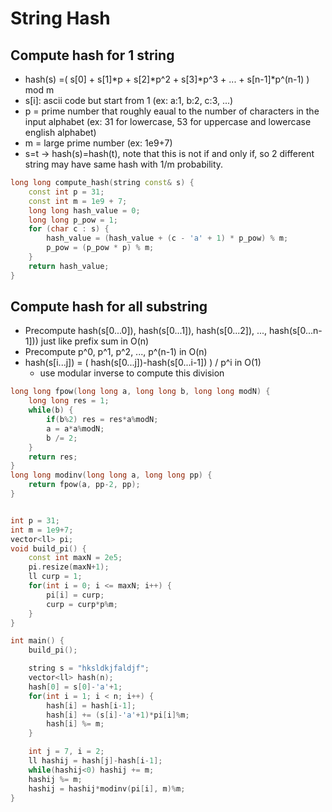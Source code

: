 # String Hash

## Compute hash for 1 string
* hash(s) =( s[0] + s[1]*p + s[2]*p^2 + s[3]*p^3 + ... + s[n-1]*p^(n-1) ) mod m
* s[i]: ascii code but start from 1 (ex: a:1, b:2, c:3, ...)
* p = prime number that roughly eaual to the number of characters in the input alphabet (ex: 31 for lowercase, 53 for uppercase and lowercase english alphabet)
* m = large prime number (ex: 1e9+7)
* s=t -> hash(s)=hash(t), note that this is not if and only if, so 2 different string may have same hash with 1/m probability.
``` cpp
long long compute_hash(string const& s) {
    const int p = 31;
    const int m = 1e9 + 7;
    long long hash_value = 0;
    long long p_pow = 1;
    for (char c : s) {
        hash_value = (hash_value + (c - 'a' + 1) * p_pow) % m;
        p_pow = (p_pow * p) % m;
    }
    return hash_value;
}
```

## Compute hash for all substring
* Precompute hash(s[0...0]), hash(s[0...1]), hash(s[0...2]), ..., hash(s[0...n-1])) just like prefix sum in O(n)
* Precompute p^0, p^1, p^2, ..., p^(n-1) in O(n)
* hash(s[i...j]) = ( hash(s[0...j])-hash(s[0...i-1]) ) / p^i   in  O(1)
    - use modular inverse to compute this division
``` cpp
long long fpow(long long a, long long b, long long modN) {
    long long res = 1;
    while(b) {
        if(b%2) res = res*a%modN;
        a = a*a%modN;
        b /= 2;
    }
    return res;
}
long long modinv(long long a, long long pp) {
    return fpow(a, pp-2, pp);
}


int p = 31;
int m = 1e9+7;
vector<ll> pi;
void build_pi() {
    const int maxN = 2e5;
    pi.resize(maxN+1);
    ll curp = 1;
    for(int i = 0; i <= maxN; i++) {
        pi[i] = curp;
        curp = curp*p%m;
    }
}

int main() {
    build_pi();

    string s = "hksldkjfaldjf";
    vector<ll> hash(n);
    hash[0] = s[0]-'a'+1;
    for(int i = 1; i < n; i++) {
        hash[i] = hash[i-1];
        hash[i] += (s[i]-'a'+1)*pi[i]%m;
        hash[i] %= m;
    }

    int j = 7, i = 2;
    ll hashij = hash[j]-hash[i-1];
    while(hashij<0) hashij += m;
    hashij %= m;
    hashij = hashij*modinv(pi[i], m)%m;
}
```
